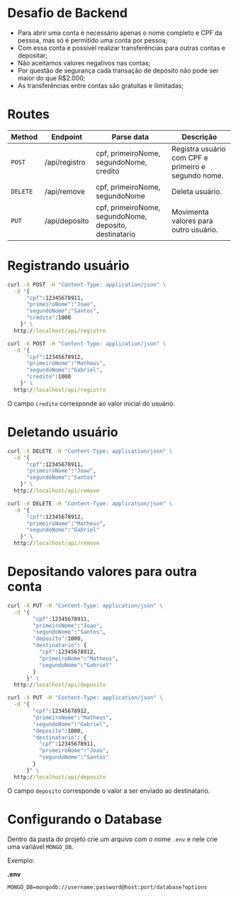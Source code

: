 # Desafio de Backend

- Para abrir uma conta é necessário apenas o nome completo e CPF da pessoa, mas só é permitido uma conta por pessoa;
- Com essa conta é possível realizar transferências para outras contas e depositar;
- Não aceitamos valores negativos nas contas;
- Por questão de segurança cada transação de depósito não pode ser maior do que R$2.000;
- As transferências entre contas são gratuitas e ilimitadas;

# Routes

| Method   | Endpoint      | Parse data                                             | Descrição                                           |
| -------- | ------------- | ------------------------------------------------------ | --------------------------------------------------- |
| `POST`   | /api/registro | cpf, primeiroNome, segundoNome, credito                | Registra usuário com CPF e primeiro e segundo nome. |
| `DELETE` | /api/remove   | cpf, primeiroNome, segundoNome                         | Deleta usuário.                                     |
| `PUT`    | /api/deposito | cpf, primeiroNome, segundoNome, deposito, destinatario | Movimenta valores para outro usuário.               |

# Registrando usuário

```cmd
curl -X POST -H "Content-Type: application/json" \
  -d '{
      "cpf":12345678911,
      "primeiroNome":"Joao",
      "segundoNome":"Santos",
      "credito":1000
    }' \
  http://localhost/api/registro
```

```cmd
curl -X POST -H "Content-Type: application/json" \
  -d '{
      "cpf":12345678912,
      "primeiroNome":"Matheus",
      "segundoNome":"Gabriel",
      "credito":1000
    }' \
  http://localhost/api/registro
```

O campo `credito` corresponde ao valor inicial do usuário.

# Deletando usuário

```cmd
curl -X DELETE -H "Content-Type: application/json" \
  -d '{
      "cpf":12345678911,
      "primeiroNome":"Joao",
      "segundoNome":"Santos"
    }' \
  http://localhost/api/remove
```

```cmd
curl -X DELETE -H "Content-Type: application/json" \
  -d '{
      "cpf":12345678912,
      "primeiroNome":"Matheus",
      "segundoNome":"Gabriel"
    }' \
  http://localhost/api/remove
```

# Depositando valores para outra conta

```cmd
curl -X PUT -H "Content-Type: application/json" \
  -d '{
        "cpf":12345678911,
        "primeiroNome":"Joao",
        "segundoNome":"Santos",
        "deposito":1000,
        "destinatario": {
          "cpf":12345678912,
          "primeiroNome":"Matheus",
          "segundoNome":"Gabriel"
        }
      }' \
  http://localhost/api/deposito
```

```cmd
curl -X PUT -H "Content-Type: application/json" \
  -d '{
        "cpf":12345678912,
        "primeiroNome":"Matheus",
        "segundoNome":"Gabriel",
        "deposito":1000,
        "destinatario": {
          "cpf":12345678911,
          "primeiroNome":"Joao",
          "segundoNome":"Santos"
        }
      }' \
  http://localhost/api/deposito
```

O campo `deposito` corresponde o valor a ser enviado ao destinatario.

# Configurando o Database

Dentro da pasta do projeto crie um arquivo com o nome `.env` e nele crie uma variável `MONGO_DB`.

Exemplo:

__.env__
```
MONGO_DB=mongodb://username:password@host:port/database?options
```
